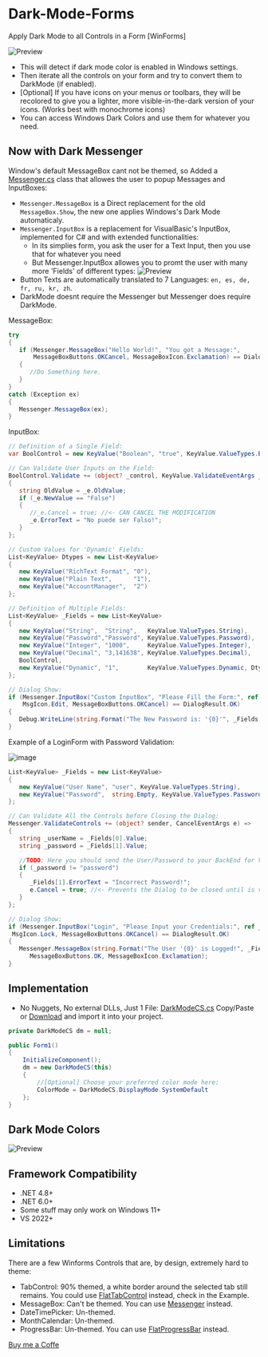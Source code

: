 # Dark-Mode-Forms

Apply Dark Mode to all Controls in a Form [WinForms]

![Preview](Screenshots/DarkModeForms_01.png)

- This will detect if dark mode color is enabled in Windows settings.
- Then iterate all the controls on your form and try to convert them to DarkMode (if enabled).
- [Optional] If you have icons on your menus or toolbars, they will be recolored to give you a lighter, more visible-in-the-dark version of your icons. (Works best with monochrome icons)
- You can access Windows Dark Colors and use them for whatever you need.

## Now with Dark Messenger

Window's default MessageBox cant not be themed, so Added a [Messenger.cs](SourceFiles/Messenger.cs) class that allowes the user to popup Messages and InputBoxes:

- ```Messenger.MessageBox``` is a Direct replacement for the old ```MessageBox.Show```, the new one applies Windows's Dark Mode automaticaly.
- ```Messenger.InputBox``` is a replacement for VisualBasic's InputBox, implemented for C# and with extended functionalities:
  - In its simplies form, you ask the user for a Text Input, then you use that for whatever you need
  - But Messenger.InputBox allowes you to promt the user with many more 'Fields' of different types:
![Preview](Screenshots/DarkMessenger.png)
- Button Texts are automatically translated to 7 Languages: ```en, es, de, fr, ru, kr, zh```.
- DarkMode doesnt require the Messenger but Messenger does require DarkMode.

MessageBox:

```csharp
try
{
   if (Messenger.MessageBox("Hello World!", "You got a Message:",
       MessageBoxButtons.OKCancel, MessageBoxIcon.Exclamation) == DialogResult.OK)
   {
      //Do Something here.
   }
}
catch (Exception ex)
{
   Messenger.MessageBox(ex);
}
```

InputBox:

```csharp
// Definition of a Single Field:
var BoolControl = new KeyValue("Boolean", "true", KeyValue.ValueTypes.Boolean);

// Can Validate User Inputs on the Field:
BoolControl.Validate += (object? _control, KeyValue.ValidateEventArgs _e) =>
{
   string OldValue = _e.OldValue;
   if (_e.NewValue == "False")
   {
      //_e.Cancel = true; //<- CAN CANCEL THE MODIFICATION
      _e.ErrorText = "No puede ser Falso!";
   }
};

// Custom Values for 'Dynamic' Fields:
List<KeyValue> Dtypes = new List<KeyValue>
{
   new KeyValue("RichText Format", "0"),
   new KeyValue("Plain Text",      "1"),
   new KeyValue("AccountManager",  "2")
};

// Definition of Multiple Fields:
List<KeyValue> _Fields = new List<KeyValue>
{
   new KeyValue("String",  "String",   KeyValue.ValueTypes.String),
   new KeyValue("Password","Password", KeyValue.ValueTypes.Password),
   new KeyValue("Integer", "1000",     KeyValue.ValueTypes.Integer),
   new KeyValue("Decimal", "3,141638", KeyValue.ValueTypes.Decimal),
   BoolControl,
   new KeyValue("Dynamic", "1",        KeyValue.ValueTypes.Dynamic, Dtypes),
};

// Dialog Show:
if (Messenger.InputBox("Custom InputBox", "Please Fill the Form:", ref _Fields,
    MsgIcon.Edit, MessageBoxButtons.OKCancel) == DialogResult.OK)
{
   Debug.WriteLine(string.Format("The New Password is: '{0}'", _Fields[0].Value));
}
```

Example of a LoginForm with Password Validation:

![image](https://github.com/BlueMystical/Dark-Mode-Forms/assets/10116951/f3350908-9a54-4ce2-8d8f-2e9b4ce2cb94)

```csharp
List<KeyValue> _Fields = new List<KeyValue>
{
   new KeyValue("User Name", "user", KeyValue.ValueTypes.String),
   new KeyValue("Password",  string.Empty, KeyValue.ValueTypes.Password)
};

// Can Validate All the Controls before Closing the Dialog:
Messenger.ValidateControls += (object? sender, CancelEventArgs e) =>
{
   string _userName = _Fields[0].Value;
   string _password = _Fields[1].Value;

   //TODO: Here you should send the User/Password to your BackEnd for Validation
   if (_password != "password")
   {
      _Fields[1].ErrorText = "Incorrect Password!";
      e.Cancel = true; //<- Prevents the Dialog to be closed until is valid
   }
};

// Dialog Show:
if (Messenger.InputBox("Login", "Please Input your Credentials:", ref _Fields,
 MsgIcon.Lock, MessageBoxButtons.OKCancel) == DialogResult.OK)
{
   Messenger.MessageBox(string.Format("The User '{0}' is Logged!", _Fields[0].Value), "Login Correct!",
      MessageBoxButtons.OK, MessageBoxIcon.Exclamation);
}
```

## Implementation

- No Nuggets, No external DLLs, Just 1 File: [DarkModeCS.cs](SourceFiles/DarkModeCS.cs) Copy/Paste or [Download](https://github.com/BlueMystical/Dark-Mode-Forms/releases/latest) and import it into your project.

```csharp
private DarkModeCS dm = null;

public Form1()
{
	InitializeComponent();
	dm = new DarkModeCS(this)
	{
		//[Optional] Choose your preferred color mode here:
		ColorMode = DarkModeCS.DisplayMode.SystemDefault
	};
}
```

## Dark Mode Colors

![Preview](Screenshots/WindowsColors.png)

## Framework Compatibility

- .NET 4.8+
- .NET 6.0+
- Some stuff may only work on Windows 11+
- VS 2022+

## Limitations

There are a few Winforms Controls that are, by design, extremely hard to theme:

- TabControl: 90% themed, a white border around the selected tab still remains.  You could use [FlatTabControl](SourceFiles/FlatTabControl.cs) instead, check in the Example.
- MessageBox:  Can't be themed. You can use [Messenger](SourceFiles/Messenger.cs) instead.
- DateTimePicker: Un-themed.
- MonthCalendar:  Un-themed.
- ProgressBar:    Un-themed. You can use [FlatProgressBar](SourceFiles/FlatProgressBar.cs) instead.

[Buy me a Coffe](https://buymeacoffee.com/blue.mystic)
